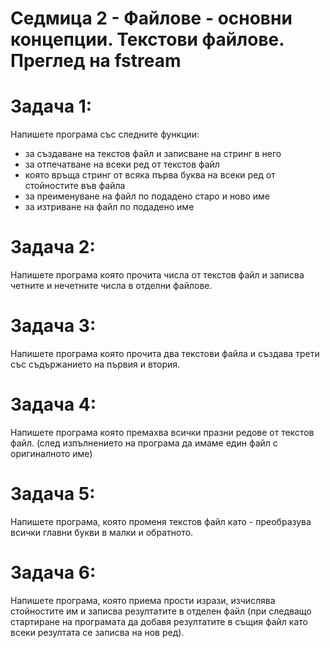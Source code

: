 # Седмица 2 - Файлове - основни концепции. Текстови файлове. Преглед на fstream

Задача 1:
=
Напишете програма със следните функции:
- за създаване на текстов файл и записване на стринг в него
- за отпечатване на всеки ред от текстов файл
- която връща стринг от всяка първа буква на всеки ред от стойностите във файла
- за преименуване на файл по подадено старо и ново име
- за изтриване на файл по подадено име

Задача 2:
=
Напишете програма която прочита числа от текстов файл и записва четните и нечетните числа в отделни файлове.

Задача 3:
=
Напишете програма която прочита два текстови файла и създава трети със съдържанието на първия и втория.

Задача 4:
=
Напишете програма която премахва всички празни редове от текстов файл.
(след изпълнението на програма да имаме един файл с оригиналното име)

Задача 5:
=
Напишете програма, която променя текстов файл като - преобразува всички главни букви в малки и обратното.

Задача 6:
=
Напишете програма, която приема прости изрази, изчислява стойностите им и записва резултатите в отделен файл (при следващо стартиране на програмата да добавя резултатите в същия файл като всеки резултата се записва на нов ред).

